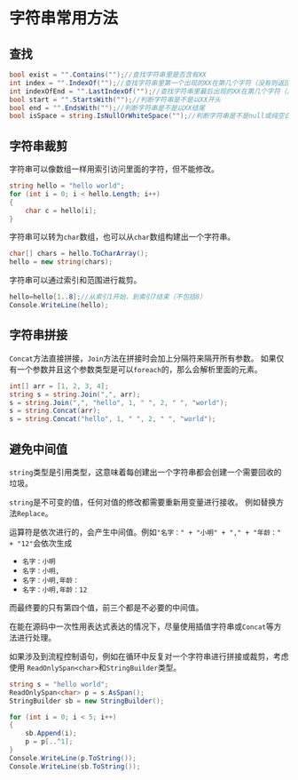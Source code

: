 ﻿# 字符串常用方法

## 查找

```csharp
bool exist = "".Contains("");//查找字符串里是否含有XX
int index = "".IndexOf("");//查找字符串里第一个出现的XX在第几个字符（没有则返回-1）
int indexOfEnd = "".LastIndexOf("");//查找字符串里最后出现的XX在第几个字符（没有则返回-1）
bool start = "".StartsWith("");//判断字符串是不是以XX开头
bool end = "".EndsWith("");//判断字符串是不是以XX结尾
bool isSpace = string.IsNullOrWhiteSpace("");//判断字符串是不是null或纯空白
```

## 字符串裁剪

字符串可以像数组一样用索引访问里面的字符，但不能修改。

```csharp
string hello = "hello world";
for (int i = 0; i < hello.Length; i++)
{
	char c = hello[i];
}
```

字符串可以转为`char`数组，也可以从`char`数组构建出一个字符串。

```csharp
char[] chars = hello.ToCharArray();
hello = new string(chars);
```

字符串可以通过索引和范围进行裁剪。

```csharp
hello=hello[1..8];//从索引1开始，到索引7结束（不包括8）
Console.WriteLine(hello);
```

## 字符串拼接

`Concat`方法直接拼接，`Join`方法在拼接时会加上分隔符来隔开所有参数。
如果仅有一个参数并且这个参数类型是可以`foreach`的，那么会解析里面的元素。

```csharp
int[] arr = [1, 2, 3, 4];
string s = string.Join(",", arr);
s = string.Join(",", "hello", 1, " ", 2, " ", "world");
s = string.Concat(arr);
s = string.Concat("hello", 1, " ", 2, " ", "world");
```

## 避免中间值

`string`类型是引用类型，这意味着每创建出一个字符串都会创建一个需要回收的垃圾。

`string`是不可变的值，任何对值的修改都需要重新用变量进行接收。
例如替换方法`Replace`。

运算符是依次进行的，会产生中间值。例如`"名字：" + "小明" + "," + "年龄：" + "12"`会依次生成

- `名字：小明`
- `名字：小明,`
- `名字：小明,年龄：`
- `名字：小明,年龄：12`

而最终要的只有第四个值，前三个都是不必要的中间值。

在能在源码中一次性用表达式表达的情况下，尽量使用插值字符串或`Concat`等方法进行处理。

如果涉及到流程控制语句，例如在循环中反复对一个字符串进行拼接或裁剪，考虑使用
`ReadOnlySpan<char>`和`StringBuilder`类型。

```csharp
string s = "hello world";
ReadOnlySpan<char> p = s.AsSpan();
StringBuilder sb = new StringBuilder();

for (int i = 0; i < 5; i++)
{
	sb.Append(i);
	p = p[..^1];
}
Console.WriteLine(p.ToString());
Console.WriteLine(sb.ToString());
```


